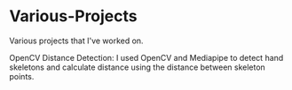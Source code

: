 # Various-Projects
Various projects that I've worked on.

OpenCV Distance Detection:
I used OpenCV and Mediapipe to detect hand skeletons and calculate distance using the distance between skeleton points.

